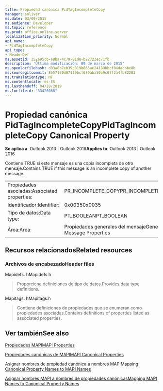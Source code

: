 ```yaml
---
title: Propiedad canónica PidTagIncompleteCopy
manager: soliver
ms.date: 03/09/2015
ms.audience: Developer
ms.topic: reference
ms.prod: office-online-server
localization_priority: Normal
api_name:
- PidTagIncompleteCopy
api_type:
- HeaderDef
ms.assetid: 352a95cb-e8ba-4c79-81d8-b22723ec71fb
description: 'Última modificación: 09 de marzo de 2015'
ms.openlocfilehash: d03a8b7eb39c819b865ae24189bbcf04dacbbe8b
ms.sourcegitcommit: 8657170d071f9bcf680aba50b9c07f2a4fb82283
ms.translationtype: MT
ms.contentlocale: es-ES
ms.lasthandoff: 04/28/2019
ms.locfileid: "33426068"
---
```

# <a name="pidtagincompletecopy-canonical-property"></a><span data-ttu-id="3babf-103">Propiedad canónica PidTagIncompleteCopy</span><span class="sxs-lookup"><span data-stu-id="3babf-103">PidTagIncompleteCopy Canonical Property</span></span>

  
  
<span data-ttu-id="3babf-104">**Se aplica a**: Outlook 2013 | Outlook 2016</span><span class="sxs-lookup"><span data-stu-id="3babf-104">**Applies to**: Outlook 2013 | Outlook 2016</span></span> 
  
<span data-ttu-id="3babf-105">Contiene TRUE si este mensaje es una copia incompleta de otro mensaje.</span><span class="sxs-lookup"><span data-stu-id="3babf-105">Contains TRUE if this message is an incomplete copy of another message.</span></span>
  
|||
|:-----|:-----|
|<span data-ttu-id="3babf-106">Propiedades asociadas:</span><span class="sxs-lookup"><span data-stu-id="3babf-106">Associated properties:</span></span>  <br/> |<span data-ttu-id="3babf-107">PR_INCOMPLETE_COPY</span><span class="sxs-lookup"><span data-stu-id="3babf-107">PR_INCOMPLETE_COPY</span></span>  <br/> |
|<span data-ttu-id="3babf-108">Identificador:</span><span class="sxs-lookup"><span data-stu-id="3babf-108">Identifier:</span></span>  <br/> |<span data-ttu-id="3babf-109">0x0035</span><span class="sxs-lookup"><span data-stu-id="3babf-109">0x0035</span></span>  <br/> |
|<span data-ttu-id="3babf-110">Tipo de datos:</span><span class="sxs-lookup"><span data-stu-id="3babf-110">Data type:</span></span>  <br/> |<span data-ttu-id="3babf-111">PT_BOOLEAN</span><span class="sxs-lookup"><span data-stu-id="3babf-111">PT_BOOLEAN</span></span>  <br/> |
|<span data-ttu-id="3babf-112">Área:</span><span class="sxs-lookup"><span data-stu-id="3babf-112">Area:</span></span>  <br/> |<span data-ttu-id="3babf-113">Propiedades generales del mensaje</span><span class="sxs-lookup"><span data-stu-id="3babf-113">General Message Properties</span></span>  <br/> |
   
## <a name="related-resources"></a><span data-ttu-id="3babf-114">Recursos relacionados</span><span class="sxs-lookup"><span data-stu-id="3babf-114">Related resources</span></span>

### <a name="header-files"></a><span data-ttu-id="3babf-115">Archivos de encabezado</span><span class="sxs-lookup"><span data-stu-id="3babf-115">Header files</span></span>

<span data-ttu-id="3babf-116">Mapidefs. h</span><span class="sxs-lookup"><span data-stu-id="3babf-116">Mapidefs.h</span></span>
  
> <span data-ttu-id="3babf-117">Proporciona definiciones de tipo de datos.</span><span class="sxs-lookup"><span data-stu-id="3babf-117">Provides data type definitions.</span></span>
    
<span data-ttu-id="3babf-118">Mapitags. h</span><span class="sxs-lookup"><span data-stu-id="3babf-118">Mapitags.h</span></span>
  
> <span data-ttu-id="3babf-119">Contiene definiciones de propiedades que se enumeran como propiedades asociadas.</span><span class="sxs-lookup"><span data-stu-id="3babf-119">Contains definitions of properties listed as associated properties.</span></span>
    
## <a name="see-also"></a><span data-ttu-id="3babf-120">Ver también</span><span class="sxs-lookup"><span data-stu-id="3babf-120">See also</span></span>



[<span data-ttu-id="3babf-121">Propiedades MAPI</span><span class="sxs-lookup"><span data-stu-id="3babf-121">MAPI Properties</span></span>](mapi-properties.md)
  
[<span data-ttu-id="3babf-122">Propiedades canónicas de MAPI</span><span class="sxs-lookup"><span data-stu-id="3babf-122">MAPI Canonical Properties</span></span>](mapi-canonical-properties.md)
  
[<span data-ttu-id="3babf-123">Asignar nombres de propiedad canónica a nombres MAPI</span><span class="sxs-lookup"><span data-stu-id="3babf-123">Mapping Canonical Property Names to MAPI Names</span></span>](mapping-canonical-property-names-to-mapi-names.md)
  
[<span data-ttu-id="3babf-124">Asignar nombres MAPI a nombres de propiedades canónicas</span><span class="sxs-lookup"><span data-stu-id="3babf-124">Mapping MAPI Names to Canonical Property Names</span></span>](mapping-mapi-names-to-canonical-property-names.md)

